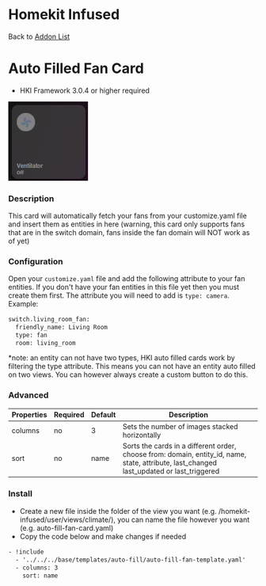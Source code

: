 # Homekit Infused

Back to [Addon List](../addon_list.md)

# Auto Filled Fan Card
* HKI Framework 3.0.4 or higher required

![Homekit Infused](../images/auto-fill-fan-card.png)

### Description
This card will automatically fetch your fans from your customize.yaml file and insert them as entities in here (warning, this card only supports fans that are in the switch domain, fans inside the fan domain will NOT work as of yet)

### Configuration
Open your `customize.yaml` file and add the following attribute to your fan entities. If you don't have your fan entities in this file yet then you must create them first. The attribute you will need to add is `type: camera`. Example:
```
switch.living_room_fan:
  friendly_name: Living Room
  type: fan
  room: living_room
```
*note: an entity can not have two types, HKI auto filled cards work by filtering the type attribute. This means you can not have an entity auto filled on two views. You can however always create a custom button to do this.

### Advanced

| Properties | Required | Default | Description |
|----------------------------------|-------------|----------------------------------|----------------------------------------------------------------------------------------------------------------------------------------------------------------------|
| columns | no | 3 | Sets the number of images stacked horizontally |
| sort | no | name | Sorts the cards in a different order, choose from: domain, entity_id, name, state, attribute, last_changed last_updated or last_triggered |

### Install
- Create a new file inside the folder of the view you want (e.g. /homekit-infused/user/views/climate/), you can name the file however you want (e.g. auto-fill-fan-card.yaml)
- Copy the code below and make changes if needed

```
- !include
  - '../../../base/templates/auto-fill/auto-fill-fan-template.yaml'
  - columns: 3
    sort: name
```
